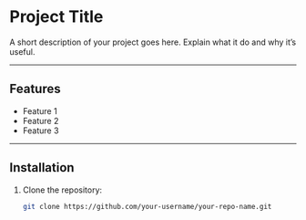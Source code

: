 # Project Title

A short description of your project goes here. Explain what it do and why it’s useful.

---

## Features
- Feature 1
- Feature 2
- Feature 3

---

## Installation
1. Clone the repository:
   ```bash
   git clone https://github.com/your-username/your-repo-name.git
